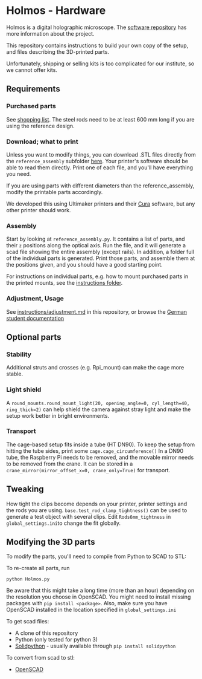 # Holmos - Hardware

Holmos is a digital holographic microscope.
The [software repository](https://github.com/holmos-ipm/holmos-rpi/) has more information about the project.

This repository contains instructions to build your own copy of the setup, and files describing the 3D-printed parts.

Unfortunately, shipping or selling kits is too complicated for our institute, so we cannot offer kits.

## Requirements

### Purchased parts
See [shopping list](shopping_list.md).
The steel rods need to be at least 600 mm long if you are using the reference design.

### Download; what to print
Unless you want to modify things, you can download .STL files directly from the `reference_assembly` subfolder [here](reference_assembly/).
Your printer's software should be able to read them directly.
Print one of each file, and you'll have everything you need.

If you are using parts with different diameters than the reference_assembly, modify the printable parts accordingly.

We developed this using Ultimaker printers and their [Cura](https://ultimaker.com/en/products/ultimaker-cura-software) software,
but any other printer should work.

### Assembly
Start by looking at `reference_assembly.py`.
It contains a list of parts, and their `z` positions along the optical axis.
Run the file, and it will generate a scad file showing the entire assembly (except rails).
In addition, a folder full of the individual parts is generated.
Print those parts, and assemble them at the positions given, and you should have a good starting point.

For instructions on individual parts, e.g. how to mount purchased parts in the printed mounts, see the [instructions folder](instructions).

### Adjustment, Usage
See [instructions/adjustment.md]() in this repository, or browse the [German student documentation](https://github.com/holmos-mikroskop/holmos/wiki)

## Optional parts
### Stability
Additional struts and crosses (e.g. Rpi_mount) can make the cage more stable.

### Light shield
A `round_mounts.round_mount_light(20, opening_angle=0, cyl_length=40, ring_thick=2)` can help shield the camera against stray light and make the setup work better in bright environments.

### Transport
The cage-based setup fits inside a tube (HT DN90).
To keep the setup from hitting the tube sides, print some `cage.cage_circumference()`
In a DN90 tube, the Raspberry Pi needs to be removed, and the movable mirror needs to be removed from the crane.
It can be stored in a `crane_mirror(mirror_offset_x=0, crane_only=True)` for transport.

## Tweaking
How tight the clips become depends on your printer, printer settings and the rods you are using.
`base.test_rod_clamp_tightness()` can be used to generate a test object with several clips.
Edit `Rods6mm_tightness` in `global_settings.ini`to change the fit globally.

## Modifying the 3D parts
To modify the parts, you'll need to compile from Python to SCAD to STL:

To re-create all parts, run
```
python Holmos.py
```
Be aware that this might take a long time (more than an hour) depending on the resolution you choose in OpenSCAD. You might need to install missing packages with `pip install <package>`. Also, make sure you have OpenSCAD installed in the location specified in `global_settings.ini`

To get scad files:
* A clone of this repository
* Python (only tested for python 3)
* [Solidpython](https://solidpython.readthedocs.io/en/latest/) - usually available through `pip install solidpython`

To convert from scad to stl:
* [OpenSCAD](http://www.openscad.org)
